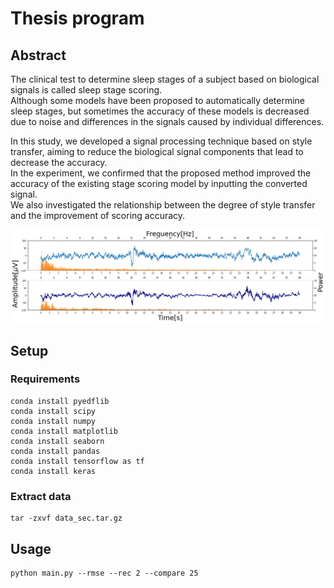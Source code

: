 # Thesis program

## Abstract

The clinical test to determine sleep stages of a subject based on biological signals is called sleep stage scoring.  
Although some models have been proposed to automatically determine sleep stages, but sometimes the accuracy of these models is decreased due to noise and differences in the signals caused by individual differences.

In this study, we developed a signal processing technique based on style transfer, aiming to reduce the biological signal components that lead to decrease the accuracy.  
In the experiment, we confirmed that the proposed method improved the accuracy of the existing stage scoring model by inputting the converted signal.  
We also investigated the relationship between the degree of style transfer and the improvement of scoring accuracy.

![](img/signal_n2.png)

## Setup

### Requirements

```
conda install pyedflib
conda install scipy
conda install numpy
conda install matplotlib
conda install seaborn
conda install pandas
conda install tensorflow as tf
conda install keras
```

### Extract data

```
tar -zxvf data_sec.tar.gz
```

## Usage

```
python main.py --rmse --rec 2 --compare 25
```